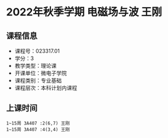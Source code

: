 # 2022年秋季学期 电磁场与波 王刚






## 课程信息

- 课程号：023317.01
- 学分：3
- 教学类型：理论课
- 开课单位：微电子学院
- 课程类别：专业基础
- 课程层次：本科计划内课程

## 上课时间

```
1~15周 3A407 :2(6,7) 王刚
1~15周 3A407 :4(3,4) 王刚
```


